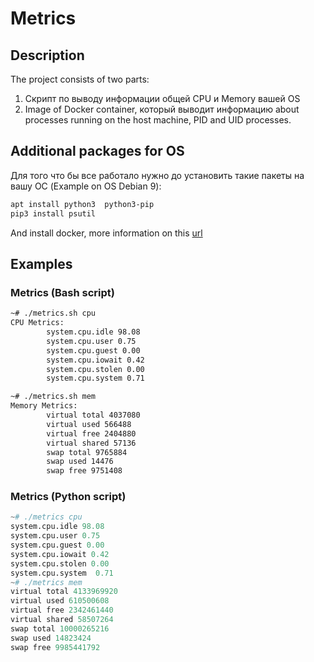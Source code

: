 # Metrics

## Description

The project consists of two parts:
1. Скрипт по выводу информации общей CPU и Memory вашей OS
2. Image of Docker container, который выводит информацию about processes running on the host machine, PID and UID processes.

## Additional packages for OS

Для того что бы все работало нужно до установить такие пакеты на вашу ОС (Example on OS Debian 9):
```bash
apt install python3  python3-pip
pip3 install psutil
```
And install docker, more information on this [url](https://docs.docker.com/install/linux/docker-ce/debian/)

## Examples
### Metrics (Bash script)

```bash
~# ./metrics.sh cpu
CPU Metrics:
        system.cpu.idle 98.08
        system.cpu.user 0.75
        system.cpu.guest 0.00
        system.cpu.iowait 0.42
        system.cpu.stolen 0.00
        system.cpu.system 0.71

~# ./metrics.sh mem
Memory Metrics:
        virtual total 4037080
        virtual used 566488
        virtual free 2404880
        virtual shared 57136
        swap total 9765884
        swap used 14476
        swap free 9751408
```
### Metrics (Python script)
```python
~# ./metrics cpu
system.cpu.idle 98.08
system.cpu.user 0.75
system.cpu.guest 0.00
system.cpu.iowait 0.42
system.cpu.stolen 0.00
system.cpu.system  0.71
~# ./metrics mem
virtual total 4133969920
virtual used 610500608
virtual free 2342461440
virtual shared 58507264
swap total 10000265216
swap used 14823424
swap free 9985441792
```
